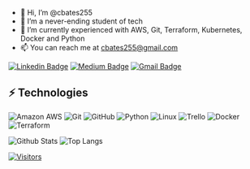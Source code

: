 - 👋 Hi, I’m @cbates255
- 👀 I’m a never-ending student of tech
- 🌱 I’m currently experienced with AWS, Git, Terraform, Kubernetes, Docker and Python
- 📫 You can reach me at cbates255@gmail.com

<!---
cbates255 is a ✨ special ✨ repository because its `README.md` (this file) appears on your GitHub profile.
You can click the Preview link to take a look at your changes.
--->


[![Linkedin Badge](https://img.shields.io/badge/-Chad%20Bates-blue?style=flat-square&logo=Linkedin&logoColor=white&link=https://www.linkedin.com/in/chad-bates/)](https://www.linkedin.com/in/chad-bates/)
[![Medium Badge](https://img.shields.io/badge/Chad%20Bates-12100E?style=flat-square&logo=medium&logoColor=white&link=https://medium.com/@cbates255)](https://medium.com/@cbates255)
[![Gmail Badge](https://img.shields.io/badge/-cbates255@gmail.com-c14438?style=flat-square&logo=Gmail&logoColor=white&link=mailto:cbates255@gmail.com)](mailto:cbates255@gmail.com)

## ⚡ Technologies

![Amazon AWS](https://img.shields.io/badge/Amazon%20AWS-232F3E?style=flat-square&logo=amazon-aws)
![Git](https://img.shields.io/badge/-Git-black?style=flat-square&logo=git)
![GitHub](https://img.shields.io/badge/-GitHub-181717?style=flat-square&logo=github)
![Python](https://img.shields.io/badge/-Python-black?style=flat-square&logo=Python)
![Linux](https://img.shields.io/badge/Linux-FCC624?style=flat-square&logo=linux&logoColor=black)
![Trello](https://img.shields.io/badge/Trello-%23026AA7.svg?style=flat-square&logo=Trello&logoColor=white)
![Docker](https://img.shields.io/badge/docker-%230db7ed.svg?style=for-the-badge&logo=docker&logoColor=white)
![Terraform](https://img.shields.io/badge/terraform-%235835CC.svg?style=for-the-badge&logo=terraform&logoColor=white)

![Github Stats](https://github-readme-stats.vercel.app/api?username=cbates255&count_private=true&show_icons=true&include_all_commits=true)
![Top Langs](https://github-readme-stats.vercel.app/api/top-langs/?username=cbates255&hide=TeX&layout=compact)


[![Visitors](https://api.visitorbadge.io/api/visitors?path=cbates255%2Fcbates255&label=VISITORS&countColor=%23263759)](https://visitorbadge.io/status?path=cbates255%2Fcbates255)
